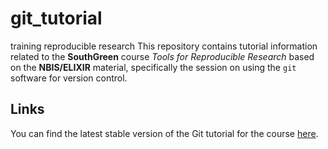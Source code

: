 # git_tutorial
training reproducible research
This repository contains tutorial information related to the **SouthGreen** course
*Tools for Reproducible Research* based on the **NBIS/ELIXIR** material, specifically the session on using the `git`
software for version control.

## Links

You can find the latest stable version of the Git tutorial for the course
[here](https://uppsala.instructure.com/courses/73110/pages/git-1-introduction?module_item_id=367079).
